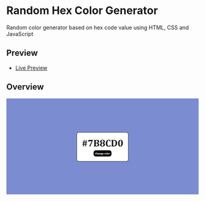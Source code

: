 # Random Hex Color Generator

Random color generator based on hex code value using HTML, CSS and JavaScript

## Preview 

  - <a href="https://vanesabordanaro.github.io/Random-Hex-Color-Generator/">Live Preview</a>

## Overview

<img src="preview.png" alt="overview"></a>
